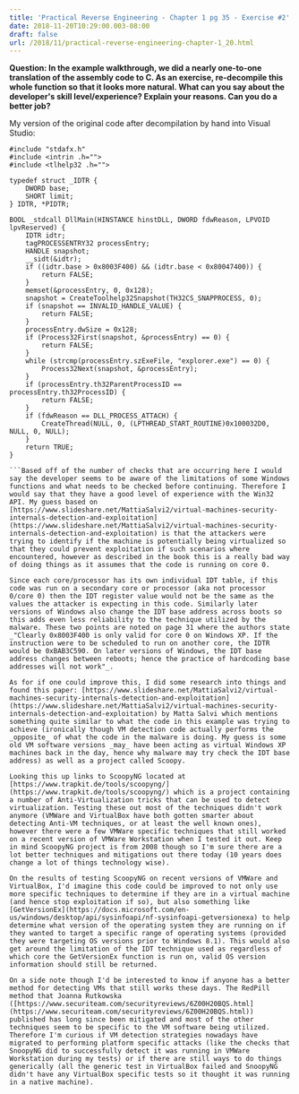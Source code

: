 ```yaml
---
title: 'Practical Reverse Engineering - Chapter 1 pg 35 - Exercise #2'
date: 2018-11-20T10:29:00.003-08:00
draft: false
url: /2018/11/practical-reverse-engineering-chapter-1_20.html
---
```


**Question: In the example walkthrough, we did a nearly one-to-one translation of the assembly code to C. As an exercise, re-decompile this whole function so that it looks more natural. What can you say about the developer's skill level/experience? Explain your reasons. Can you do a better job?**

My version of the original code after decompilation by hand into Visual Studio:
```
#include "stdafx.h"
#include <intrin .h="">
#include <tlhelp32 .h="">

typedef struct _IDTR {
    DWORD base;
    SHORT limit;
} IDTR, *PIDTR;

BOOL _stdcall DllMain(HINSTANCE hinstDLL, DWORD fdwReason, LPVOID lpvReserved) {
    IDTR idtr;
    tagPROCESSENTRY32 processEntry;
    HANDLE snapshot;
    __sidt(&idtr);
    if ((idtr.base > 0x8003F400) && (idtr.base < 0x80047400)) {
        return FALSE;
    }
    memset(&processEntry, 0, 0x128);
    snapshot = CreateToolhelp32Snapshot(TH32CS_SNAPPROCESS, 0);
    if (snapshot == INVALID_HANDLE_VALUE) {
        return FALSE;
    }
    processEntry.dwSize = 0x128;
    if (Process32First(snapshot, &processEntry) == 0) {
        return FALSE;
    }
    while (strcmp(processEntry.szExeFile, "explorer.exe") == 0) {
        Process32Next(snapshot, &processEntry);
    }
    if (processEntry.th32ParentProcessID == processEntry.th32ProcessID) {
        return FALSE;
    }
    if (fdwReason == DLL_PROCESS_ATTACH) {
        CreateThread(NULL, 0, (LPTHREAD_START_ROUTINE)0x100032D0, NULL, 0, NULL);
    }
    return TRUE;
}

```Based off of the number of checks that are occurring here I would say the developer seems to be aware of the limitations of some Windows functions and what needs to be checked before continuing. Therefore I would say that they have a good level of experience with the Win32 API. My guess based on [https://www.slideshare.net/MattiaSalvi2/virtual-machines-security-internals-detection-and-exploitation](https://www.slideshare.net/MattiaSalvi2/virtual-machines-security-internals-detection-and-exploitation) is that the attackers were trying to identify if the machine is potentially being virtualized so that they could prevent exploitation if such scenarios where encountered, however as described in the book this is a really bad way of doing things as it assumes that the code is running on core 0.

Since each core/processor has its own individual IDT table, if this code was run on a secondary core or processor (aka not processor 0/core 0) then the IDT register value would not be the same as the values the attacker is expecting in this code. Similarly later versions of Windows also change the IDT base address across boots so this adds even less reliability to the technique utilized by the malware. These two points are noted on page 31 where the authors state _"Clearly 0x8003F400 is only valid for core 0 on Windows XP. If the instruction were to be scheduled to run on another core, the IDTR would be 0xBAB3C590. On later versions of Windows, the IDT base address changes between reboots; hence the practice of hardcoding base addresses will not work"_.

As for if one could improve this, I did some research into things and found this paper: [https://www.slideshare.net/MattiaSalvi2/virtual-machines-security-internals-detection-and-exploitation](https://www.slideshare.net/MattiaSalvi2/virtual-machines-security-internals-detection-and-exploitation) by Matta Salvi which mentions something quite similar to what the code in this example was trying to achieve (ironically though VM detection code actually performs the _opposite_ of what the code in the malware is doing. My guess is some old VM software versions _may_ have been acting as virtual Windows XP machines back in the day, hence why malware may try check the IDT base address) as well as a project called Scoopy.

Looking this up links to ScoopyNG located at [https://www.trapkit.de/tools/scoopyng/](https://www.trapkit.de/tools/scoopyng/) which is a project containing a number of Anti-Virtualization tricks that can be used to detect virtualization. Testing these out most of the techniques didn't work anymore (VMWare and VirtualBox have both gotten smarter about detecting Anti-VM techniques, or at least the well known ones), however there were a few VMWare specific techniques that still worked on a recent version of VMWare Workstation when I tested it out. Keep in mind ScoopyNG project is from 2008 though so I'm sure there are a lot better techniques and mitigations out there today (10 years does change a lot of things technology wise).

On the results of testing ScoopyNG on recent versions of VMWare and VirtualBox, I'd imagine this code could be improved to not only use more specific techniques to determine if they are in a virtual machine (and hence stop exploitation if so), but also something like [GetVersionEx](https://docs.microsoft.com/en-us/windows/desktop/api/sysinfoapi/nf-sysinfoapi-getversionexa) to help determine what version of the operating system they are running on if they wanted to target a specific range of operating systems (provided they were targeting OS versions prior to Windows 8.1). This would also get around the limitation of the IDT technique used as regardless of which core the GetVersionEx function is run on, valid OS version information should still be returned.

On a side note though I'd be interested to know if anyone has a better method for detecting VMs that still works these days. The RedPill method that Joanna Rutkowska ([https://www.securiteam.com/securityreviews/6Z00H20BQS.html](https://www.securiteam.com/securityreviews/6Z00H20BQS.html)) published has long since been mitigated and most of the other techniques seem to be specific to the VM software being utilized. Therefore I'm curious if VM detection strategies nowadays have migrated to performing platform specific attacks (like the checks that SnoopyNG did to successfully detect it was running in VMWare Workstation during my tests) or if there are still ways to do things generically (all the generic test in VirtualBox failed and SnoopyNG didn't have any VirtualBox specific tests so it thought it was running in a native machine).